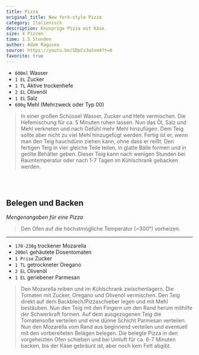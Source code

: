 ```yaml
---
title: Pizza
original_title: New York-style Pizza
category: Italienisch
description: Knusprige Pizza mit Käse.
size: 4 Pizzen
time: 1.5 Stunden
author: Adam Ragusea
source: https://youtu.be/SDpCzJw2xm4?t=6
favorite: true
---
```


* `600ml` Wasser
* `1 EL` Zucker
* `1 TL` Aktive trockenhefe
* `2 EL` Olivenöl
* `1 EL` Salz
* `600g` Mehl (Mehrzweck oder Typ 00)

> In einer großen Schüssel Wasser, Zucker und Hefe vermischen. Die Hefemischung für ca. 5 Minuten ruhen lassen. Nun das Öl, Salz und Mehl verkneten und nach Gefühl mehr Mehl hinzufügen. Dem Teig sollte aber nicht zu viel Mehl hinzugefügt werden. Fertig ist er, wenn man den Teig hauchdünn ziehen kann, ohne dass er reißt. Den fertigen Teig in vier gleiche Teile teilen, in glatte Bälle formen und in geölte Behälter geben.
> Dieser Teig kann nach wenigen Stunden bei Raumtemperatur oder nach 1-7 Tagen im Kühlschrank gebacken werden.

<br><br>

## Belegen und Backen

*Mengenangaben für eine Pizza*

> Den Ofen auf die höchstmögliche Temperatur (~300°) vorheizen.

---

* `170-230g` trockener Mozarella
* `200ml` gehäutete Dosentomaten
* `1 Prise` Zucker
* `1 TL` getrockneter Oregano
* `2 EL` Olivenöl
* `1 EL` geriebener Parmesan

> Den Mozarella reiben und im Kühlschrank zwischenlagern. Die Tomaten mit Zucker, Oregano und Olivenöl vermischen.
> Den Teig direkt auf dem Backblech/Pizzaschieber legen und mit Mehl bestäuben. Nun den Teig mit den Fingern um den Rand herum mithilfe der Schwerkraft formen. Auf dem ausgezogenen Teig die Tomatensoße verteilen und eine dünne Schicht Parmesan verteilen. Nun den Mozarella vom Rand aus beginnend verteilen und eventuell mit den vorbereiteten Belägen belegen. Die belegte Pizza in den vorgeheizten Ofen schieben und bei Umluft für ca. 6-7 Minuten backen, bis der Käse gebräunt ist, aber noch kein Fett abgibt.
